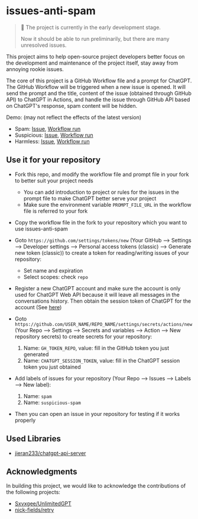 # issues-anti-spam

> 🚧 The project is currently in the early development stage.
>
> Now it should be able to run preliminarily, but there are many unresolved issues.

This project aims to help open-source project developers better focus on the development and maintenance of the project itself, stay away from annoying rookie issues.

The core of this project is a GitHub Workflow file and a prompt for ChatGPT. The GitHub Workflow will be triggered when a new issue is opened. It will send the prompt and the title, content of the issue (obtained through GitHub API) to ChatGPT in Actions, and handle the issue through GitHub API based on ChatGPT's response, spam content will be hidden.

Demo: (may not reflect the effects of the latest version)

- Spam: [Issue](https://github.com/jieran233/issues-anti-spam/issues/4), [Workflow run](https://github.com/jieran233/issues-anti-spam/actions/runs/7613432937)
- Suspicious: [Issue](https://github.com/jieran233/issues-anti-spam/issues/7), [Workflow run](https://github.com/jieran233/issues-anti-spam/actions/runs/7613573885)
- Harmless: [Issue](https://github.com/jieran233/issues-anti-spam/issues/3), [Workflow run](https://github.com/jieran233/issues-anti-spam/actions/runs/7613376008)

## Use it for your repository

- Fork this repo, and modify the workflow file and prompt file in your fork to better suit your project needs
  - You can add introduction to project or rules for the issues in the prompt file to make ChatGPT better serve your project
  - Make sure the environment variable `PROMPT_FILE_URL` in the workflow file is referred to your fork
 
- Copy the workflow file in the fork to your repository which you want to use issues-anti-spam

- Goto `https://github.com/settings/tokens/new` (Your GitHub --> Settings --> Developer settings --> Personal access tokens (classic) --> Generate new token (classic)) to create a token for reading/writing issues of your repository:
  - Set name and expiration
  - Select scopes: check `repo`

- Register a new ChatGPT account and make sure the account is only used for ChatGPT Web API because it will leave all messages in the conversations history. Then obtain the session token of ChatGPT for the account (See [here](https://github.com/Sxvxgee/UnlimitedGPT/blob/main/docs/README.md#obtaining-the-session-token))

- Goto `https://github.com/USER_NAME/REPO_NAME/settings/secrets/actions/new` (Your Repo --> Settings --> Secrets and variables --> Action --> New repository secrets) to create secrets for your repository:
  1. Name: `GH_TOKEN_REPO`, value: fill in the GitHub token you just generated
  2. Name: `CHATGPT_SESSION_TOKEN`, value: fill in the ChatGPT session token you just obtained

- Add labels of issues for your repository (Your Repo --> Issues --> Labels --> New label):
  1. Name: `spam`
  2. Name: `suspicious-spam`

- Then you can open an issue in your repository for testing if it works properly

## Used Libraries

- [jieran233/chatgpt-api-server](https://github.com/jieran233/chatgpt-api-server)

## Acknowledgments

In building this project, we would like to acknowledge the contributions of the following projects:

- [Sxvxgee/UnlimitedGPT](https://github.com/Sxvxgee/UnlimitedGPT)
- [nick-fields/retry](https://github.com/nick-fields/retry)
